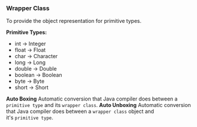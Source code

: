 ### Wrapper Class

To provide the object representation for primitive  types.

**Primitive Types:**
- int   &rarr; Integer
- float &rarr; Float
- char &rarr; Character
- long &rarr; Long
- double &rarr; Double
- boolean &rarr; Boolean
- byte &rarr; Byte
- short &rarr; Short



**Auto Boxing**
Automatic conversion that Java compiler does between a `primitive type` and its `wrapper class`.
**Auto Unboxing**
Automatic conversion that Java compiler does between a `wrapper class` object and it's `primitive type`.
